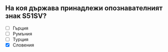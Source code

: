 ## На коя държава принадлежи опознавателният знак S51SV?

<!-- Верният отговор е отбелязан с [X] -->

- [ ] Гърция
- [ ] Румъния
- [ ] Турция
- [X] Словения
